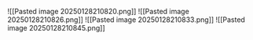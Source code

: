 ![[Pasted image 20250128210820.png]]
![[Pasted image 20250128210826.png]]
![[Pasted image 20250128210833.png]]
![[Pasted image 20250128210845.png]]
